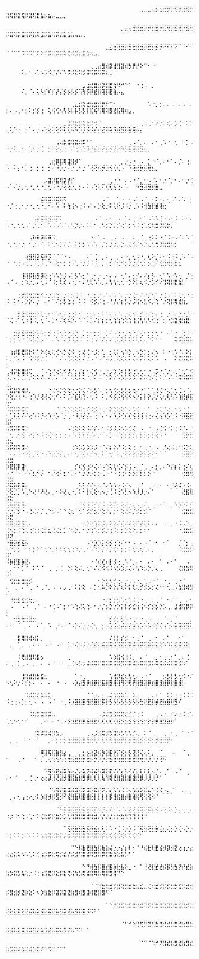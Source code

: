 ⠀⠀⠀⠀⠀⠀⠀⠀⠀⠀⠀⠀⠀⠀⠀⠀⠀⠀⠀⠀⠀⠀⠀⠀⠀⠀⠀⠀⠀⠀⠀⠀⠀⠀⠀⢀⣀⣀⢤⡦⣦⣞⡿⣽⢯⡿⣽⢯⡿⣽⢯⡿⣽⢯⡿⣽⢯⣟⣧⡦⣦⡤⣀⣀⡀⠀⠀⠀⠀⠀⠀⠀⠀⠀⠀⠀⠀⠀⠀⠀⠀⠀⠀⠀⠀⠀⠀⠀⠀⠀⠀⠀⠀⠀⠀⠀⠀⠀⠀⠀
⠀⠀⠀⠀⠀⠀⠀⠀⠀⠀⠀⠀⠀⠀⠀⠀⠀⠀⠀⠀⠀⠀⠀⠀⠀⠀⠀⠀⠀⠀⡀⣤⢤⣺⣞⣾⡽⡾⣯⣟⡷⣯⢿⡽⣯⢿⡽⣯⢿⡽⣯⢿⡽⣯⢿⡽⣯⢿⣺⡯⣷⢿⡽⣞⣷⣳⣧⢤⣤⢀⠀⠀⠀⠀⠀⠀⠀⠀⠀⠀⠀⠀⠀⠀⠀⠀⠀⠀⠀⠀⠀⠀⠀⠀⠀⠀⠀⠀⠀⠀
⠀⠀⠀⠀⠀⠀⠀⠀⠀⠀⠀⠀⠀⠀⠀⠀⠀⠀⠀⠀⠀⠀⠀⠀⠀⠀⣀⣄⣶⢽⣻⣽⣻⣗⣿⣺⡽⣟⡷⡯⡻⠝⠏⠏⠝⠉⠉⠊⠉⠉⠈⠉⠉⠩⠩⠩⠋⠏⠗⠟⡯⡿⡽⣯⢷⣟⣾⣻⣞⣿⣳⢶⣠⡀⠀⠀⠀⠀⠀⠀⠀⠀⠀⠀⠀⠀⠀⠀⠀⠀⠀⠀⠀⠀⠀⠀⠀⠀⠀⠀
⠀⠀⠀⠀⠀⠀⠀⠀⠀⠀⠀⠀⠀⠀⠀⠀⠀⠀⠀⠀⠀⠀⢀⢀⣴⣻⢾⡽⣾⣻⣽⢾⡳⡟⡞⠕⠉⠂⠐⠀⠀⠀⠀⠀⠀⠀⠀⠀⠀⠀⠀⠀⠀⠅⡀⠂⠠⢁⠢⡡⠪⡘⡜⠌⠣⡻⡺⣗⢿⣺⣽⢯⣯⢿⡽⣆⣀⠀⠀⠀⠀⠀⠀⠀⠀⠀⠀⠀⠀⠀⠀⠀⠀⠀⠀⠀⠀⠀⠀⠀
⠀⠀⠀⠀⠀⠀⠀⠀⠀⠀⠀⠀⠀⠀⠀⠀⠀⠀⠀⠀⣠⣰⣞⣿⣺⡽⣯⣟⢷⠻⠚⠑⠁⠀⠐⢐⠠⠀⡀⠀⠀⠀⠀⠀⠀⠀⠀⠀⠀⠀⠀⠀⠀⠌⡀⠈⠄⢅⠣⡊⠎⡎⡜⡌⡪⡢⡣⡪⢩⢳⡫⡿⣞⣿⢽⡯⣟⣷⡤⣄⠀⠀⠀⠀⠀⠀⠀⠀⠀⠀⠀⠀⠀⠀⠀⠀⠀⠀⠀⠀
⠀⠀⠀⠀⠀⠀⠀⠀⠀⠀⠀⠀⠀⠀⠀⠀⠀⢀⣄⣾⢽⣞⣷⣻⣞⡟⠗⠉⠂⠀⠀⠀⠀⠀⠀⠀⠀⠡⠐⡀⡂⠄⠄⠠⠀⠄⠠⠀⠄⡂⠄⠠⢀⠂⡂⠅⡊⡪⢐⠀⢅⢪⢊⢢⢣⡣⡇⡧⡣⡣⡇⣏⢮⢫⢿⢽⣻⣞⣯⢿⢶⣠⡀⠀⠀⠀⠀⠀⠀⠀⠀⠀⠀⠀⠀⠀⠀⠀⠀⠀
⠀⠀⠀⠀⠀⠀⠀⠀⠀⠀⠀⠀⠀⠀⠀⣀⣼⡽⣗⣿⢽⣗⡿⠺⠈⠀⠀⠀⠀⠀⠀⠀⠀⠀⠀⢀⠠⢀⠂⠔⡐⠅⢎⠔⡡⢈⠂⠅⡑⢄⢅⠑⢐⠀⡂⠁⠄⡐⠠⢑⢔⢕⢕⠕⢇⢇⠧⠳⡹⡸⡪⡪⡎⡞⣜⢽⢵⡻⣾⣻⡯⣷⢿⡦⡄⠀⠀⠀⠀⠀⠀⠀⠀⠀⠀⠀⠀⠀⠀⠀
⠀⠀⠀⠀⠀⠀⠀⠀⠀⠀⠀⠀⠀⢠⢴⡷⣯⢿⣽⢾⠯⠃⠁⠀⠀⠀⠀⠀⠀⠀⠀⠀⢀⠠⠈⡀⠄⠀⠄⠂⢀⠡⠐⠀⢂⠀⠂⡁⠠⠐⡐⢅⢀⠂⠄⢁⠂⡐⢈⠀⡂⠕⡕⢌⢐⠀⠌⢐⠠⢑⠹⡜⡎⡞⡜⡮⡺⡜⡕⠳⡻⣯⢿⣽⣻⣦⡀⠀⠀⠀⠀⠀⠀⠀⠀⠀⠀⠀⠀⠀
⠀⠀⠀⠀⠀⠀⠀⠀⠀⠀⠀⢀⣖⡿⣯⢿⣽⣻⡺⠉⠀⠀⠀⠀⠀⠀⠀⠀⠀⠀⡀⡐⠠⠐⠀⠠⠀⡁⠐⠈⡀⠄⠂⠁⠄⡈⠄⢐⠀⠡⠀⠅⡄⠂⡁⢐⠀⡂⢐⠀⡂⠌⠸⡱⡐⠌⡐⢀⠂⡐⠈⢜⢝⢮⡺⣹⢪⢎⢎⠠⠈⠹⢽⣞⡷⣯⢿⣦⡀⠀⠀⠀⠀⠀⠀⠀⠀⠀⠀⠀
⠀⠀⠀⠀⠀⠀⠀⠀⠀⠀⡠⣽⡽⣯⢿⡽⡞⡊⠀⠀⠀⠀⠀⠀⠀⠀⠀⢀⠐⠐⠀⠄⠠⠐⠈⡀⠂⠠⠈⠄⠂⡐⠈⡀⠂⠄⠂⡐⢈⠠⠁⠌⡐⡀⢂⠐⡀⢂⠐⡀⢂⠨⠐⡘⢜⢕⡐⡀⡂⠄⠅⠠⢑⢅⠍⢎⢇⢧⢑⠄⠡⠀⠀⠳⣻⣽⣻⣞⣷⣀⠀⠀⠀⠀⠀⠀⠀⠀⠀⠀
⠀⠀⠀⠀⠀⠀⠀⠀⠀⣮⢿⣽⡽⣯⢯⠫⠀⠀⠀⠀⠀⠀⠀⠀⠀⠠⠈⠀⡀⢁⠐⠀⢂⠠⠁⠠⠈⡀⠂⠅⠂⠄⢂⠠⠁⠄⠡⠀⡂⠐⡈⢐⢀⠂⡐⠐⡀⢂⠐⡀⠂⠄⠡⠀⠅⢳⢨⠢⢐⠨⠠⠁⠄⡑⢕⡐⠅⢅⠕⡨⠨⡐⢀⠡⠨⢺⣳⣟⣾⢽⣖⠀⠀⠀⠀⠀⠀⠀⠀⠀
⠀⠀⠀⠀⠀⠀⠀⢠⡾⣯⢿⣺⡽⡏⠅⠀⠀⠀⠀⠀⠀⠀⠀⠠⠈⠀⠄⠂⠀⠠⠀⡁⠄⢀⠂⠂⢁⠠⠡⠡⢈⠐⠠⢂⠨⠀⠅⠂⠄⠡⠐⡀⢂⢂⠠⠁⡐⢀⠂⠄⠡⠨⠠⠡⠈⠄⠣⡹⡐⠄⠅⠅⠂⢀⠣⡪⡑⡅⡊⢔⠡⡂⠢⠨⢐⢁⢎⢷⣻⡽⣯⡷⡄⠀⠀⠀⠀⠀⠀⠀
⠀⠀⠀⠀⠀⠀⢠⢷⢿⡽⣯⢿⠩⠀⠀⠀⠀⠀⠀⠀⠀⠀⠐⠀⢁⠠⠀⢀⠠⠀⠠⠀⠀⠄⢀⠈⢀⢐⠅⠅⠐⡈⠨⢐⠠⠈⠄⠡⢈⠐⡀⢂⠐⡐⠄⠂⡐⠠⠈⠄⠅⢊⠢⡁⠌⡈⠄⠅⡣⡣⠡⠡⠡⠀⡈⡪⡸⡰⡡⡑⢌⢌⠪⡨⠢⡑⢄⢣⢻⡽⣷⣻⢷⡂⠀⠀⠀⠀⠀⠀
⠀⠀⠀⠀⠀⢴⣻⣻⣽⢯⡿⡩⠈⠈⠈⠐⠠⠀⠀⠀⠀⠄⠁⢈⠀⡀⠄⢀⠀⡀⠄⠐⡀⢂⠠⠐⡀⢆⠕⡈⠄⠂⠨⢐⠨⢀⠡⠈⠠⠐⠀⢂⢐⠠⢃⢁⠠⢈⠨⢀⠑⠄⢕⠢⡂⢐⠠⢁⠐⡸⡨⠨⠨⠀⡀⠌⡎⠌⢊⠪⡢⡱⡑⢌⢂⡊⡢⢑⠌⢯⣻⢾⡯⣟⣆⠀⠀⠀⠀⠀
⠀⠀⠀⠀⢸⢽⡯⣷⣻⡽⢕⢐⠡⠡⡑⡨⠠⡁⡣⠡⡂⠁⢀⠂⡐⢀⠂⠄⠠⠀⢂⠁⠄⡂⡊⠄⠌⡆⡣⠀⢂⠁⠡⠐⠡⢂⠀⡈⢐⠠⠈⠠⠀⡂⠱⡐⡀⠄⢂⠠⠈⠨⡂⢇⢎⠠⠐⡀⠂⠄⢃⢇⠡⠡⡀⠄⢣⢣⢂⢂⠐⡑⠕⡅⢆⠪⡐⡡⠊⠔⢹⢽⡯⣟⣷⡃⠀⠀⠀⠀
⠀⠀⠀⢐⡾⣯⢿⣽⣳⠫⡐⡐⡡⢑⠨⡐⠅⡢⢨⠨⠀⠐⡀⡂⡐⠠⠁⠄⠡⠈⠄⡐⡐⢌⠂⠌⠜⡌⢢⠁⡐⢈⠠⠁⠅⢅⢂⠐⢐⠨⠀⠅⠂⠄⡑⡕⠄⡐⠀⠄⠂⠁⠌⡢⡣⣑⢐⠀⠅⠨⠀⠪⡪⡨⢐⠠⠘⡜⡌⡆⡣⡐⡨⢪⠢⣃⠪⡠⢑⠈⡐⢝⣯⢿⣞⣷⡀⠀⠀⠀
⠀⠀⠀⡿⣽⢯⣿⣺⠕⢅⢂⠆⠢⠡⢊⠄⢕⢐⠅⠊⠀⡂⡂⠄⡂⠅⠁⠄⠡⠈⠄⡐⢌⠢⠁⡊⢕⠌⡒⠄⢐⠀⡐⠈⠄⡑⡐⡈⠠⠈⢌⠠⠁⢂⠰⢸⠨⡀⢂⠈⠄⡁⠂⠌⢎⠦⡑⠄⠡⠈⠄⡁⠌⡎⡆⡂⢂⢱⢱⢑⢕⢱⢸⢨⢣⢣⠣⢊⢐⠀⡂⠐⣹⣽⢾⣳⣟⠀⠀⠀
⠀⠀⣺⡽⣯⢿⣺⡝⢥⠡⡂⡪⢘⠨⢂⢑⠔⡡⡑⠀⡁⡂⠂⡂⡪⠀⡁⠌⠠⢑⠐⡨⢢⠑⡈⢌⠆⡂⡪⢂⠐⠀⠄⠡⠐⠀⢕⠨⠠⠁⡂⡂⠡⠐⢈⠢⡣⡑⡠⠐⠀⠄⠡⠈⠔⡹⡸⡨⠨⠀⠅⢐⠠⠘⡜⡌⠄⢂⢇⢇⢇⢇⠇⢇⠇⢄⠑⠅⠂⠂⠀⠀⠐⢽⡯⣷⢯⡧⠀⠀
⠀⢰⡾⣯⣟⣯⡗⠅⠁⠕⢌⢆⢅⢊⠢⡑⢌⠪⠀⡂⢜⢈⠐⡨⡂⢁⠀⡂⢅⠅⢢⠱⡑⡀⠢⡑⡁⡂⢌⠢⠀⠅⠐⢀⠡⠈⠄⠕⡅⠅⡀⢊⠄⠨⠀⢪⠪⡪⡐⢈⠀⠂⠁⠌⠠⢑⢕⢕⠅⠌⡐⠠⠐⠠⠘⢼⡨⡀⢎⢎⢆⠅⢌⠔⡍⡆⢅⠅⠡⠀⠠⠀⠀⠕⣟⣯⣟⡷⡆⠀
⢀⢼⡽⣗⣿⣺⢍⠀⠀⠈⠠⢑⠜⢔⢅⠪⡸⡈⡂⡌⡆⠂⢌⢪⠐⢀⠐⡠⡱⢈⠆⡇⡣⢐⢁⢂⠂⠐⠠⡩⠐⡈⡐⠠⢀⠁⢂⠁⠪⡪⡀⠄⡑⡈⡈⡐⢕⢕⠜⡄⠌⡈⠄⠈⠠⠁⢇⢇⢇⢅⠐⡀⠅⠨⠀⡑⡕⡔⠡⡣⡣⡱⡱⡑⡕⡥⢑⠌⡂⠅⡐⠠⠡⠐⢽⣳⣯⢿⣅⡀
⠐⣯⡿⣽⢾⡽⡀⠀⠀⠀⠀⠐⢈⠢⡑⢕⢕⠔⡐⡕⢌⠌⡢⡣⠡⠀⡂⢢⠪⡢⡣⡣⡢⢒⠔⠐⠁⠁⢁⢘⢌⠐⢄⢁⢂⢈⠠⠈⠄⡑⢕⡐⢐⠐⠄⢐⠱⡘⢜⢜⢌⢂⠊⠄⠅⡈⠌⣎⢧⢑⠄⢂⠨⠀⠅⡀⠪⡪⡨⢪⢪⠪⠢⡑⡅⡇⡕⡨⡐⢅⢂⢇⢣⠡⢱⣟⡾⣯⢷⠂
⠨⣯⢿⡽⣯⢏⠀⠀⠀⠀⠀⠀⠀⠈⢐⠡⡑⢕⢕⢭⢒⠌⡪⡪⠐⢀⠂⡕⢕⢕⢕⢑⠄⡣⢊⠀⠂⠁⠀⡐⢅⠊⢔⢀⠂⡢⠐⢈⠀⡂⢁⢇⢅⠌⠌⢔⠱⠨⡘⢔⠱⡐⡡⠈⡐⢀⠐⠸⡸⡜⡌⠄⢐⠈⠄⠂⠄⠱⡨⢊⢎⢎⢪⢸⢸⢸⢐⠔⢌⢢⠱⡡⢑⠨⠐⡽⣯⣟⣯⠅
⣶⣻⡽⣯⢿⡑⠀⠀⠀⠀⠀⠀⠀⠀⠀⠀⠠⢑⢕⢕⢕⠨⡎⡎⠄⠂⠨⡪⡸⡨⠢⡡⢊⢌⠂⠠⠀⠐⠀⠠⢈⢪⠐⡅⢐⠨⡊⠄⠐⡀⢂⢀⠣⢪⠈⠔⡍⠢⠨⢘⢌⠪⡂⡂⢐⠠⠈⠄⡃⠇⡎⡌⠄⡐⠈⠄⡁⠂⠌⡊⡎⡪⡊⡆⡇⡧⡂⡇⢕⠡⠑⠀⠀⠀⠀⣫⡷⣟⣾⢦
⣳⡯⣿⢽⣻⠔⠀⠀⠀⠀⠀⠀⠀⠀⠀⠀⠀⢐⠱⡱⡡⡱⡱⡨⠐⠈⠌⡆⡕⡜⠨⡂⢕⢐⠀⠂⢀⠐⠀⠠⠀⡘⢔⢨⢀⠂⡪⡑⢅⠀⠄⠄⠨⠐⠕⡅⡘⢌⠐⠠⠑⡕⡑⡌⡀⠄⠂⢂⢘⢌⠆⡊⠢⡀⠅⢁⢂⠁⠅⡐⢕⠕⡕⡕⡕⡇⡕⢌⠂⠁⠈⠀⠀⠀⠀⡪⣿⡽⣾⣻
⡷⣟⣯⡿⣽⠂⠀⠀⠀⠀⠀⠀⠀⠀⠀⠀⠀⠀⡊⢎⢪⢐⠕⢌⠌⠠⢑⢅⢇⢊⠌⡪⢨⠠⠀⠈⢀⠀⠄⡂⡀⠄⠑⡌⡆⡅⢐⠌⢆⠥⠐⠈⠠⠈⠌⠌⣆⠪⡨⠀⠂⡘⢔⠅⡆⠂⡁⠄⠂⡱⡱⡨⡂⡢⢈⠠⠐⠨⢐⢐⠅⡣⡣⡃⡇⡇⡪⠐⠈⠀⠀⠀⠀⠀⠀⢜⣷⢿⣽⣳
⣟⣯⡷⣟⡿⡄⠀⠀⠀⠀⠀⠀⠀⠀⠀⠀⠀⠀⢀⠣⡃⡊⢎⢂⠢⠈⢔⢱⠱⢐⠨⣊⠢⠀⢀⠈⠀⢀⠐⠀⠂⠀⠂⡘⢜⠬⡐⠨⡂⡑⢕⡈⡀⠡⢀⠑⢜⠘⠜⢜⠄⡀⠂⠕⢜⢄⠐⡀⠅⠂⡇⢆⢕⢢⠢⡐⢈⠨⢐⠡⣃⠢⠱⡸⡸⡐⠄⠁⠀⠀⠀⠀⠀⠀⠀⢜⣯⢿⣺⣗
⣯⢷⣟⣯⢿⠄⠀⠀⠀⠀⠀⠀⠀⠀⠀⠀⠀⠀⠀⢈⢪⢸⠨⡊⡎⠨⢐⢕⡍⡂⢕⢜⡐⢄⠠⡀⠌⡀⢀⠀⠂⠁⠀⡀⠱⡱⡑⠅⡊⡔⡐⠌⡢⠐⠠⢘⢌⠌⡈⢀⠑⡢⠠⠁⠑⢌⢆⠀⢂⠁⡪⡊⡢⡑⢕⠜⡄⡂⠂⢕⢜⠬⡈⡪⡂⡪⠈⠀⠀⠀⠀⠀⠀⠀⠀⣪⣟⣯⡷⣟
⢝⢿⣺⣽⣻⢅⠄⠀⠀⠀⠀⠀⠀⠀⠀⠀⠀⠀⠀⠀⠐⡑⢕⢱⠭⡨⡐⡕⡕⡌⣎⢾⢜⢕⠏⡞⢕⠇⠆⠄⠀⠂⠀⡀⠐⠨⠢⠑⡐⢌⠢⡂⠨⢑⢅⢐⢱⢰⢌⡆⣆⢜⢌⡂⡁⠌⠦⡑⡀⠂⡐⢱⠡⡊⡪⡸⢰⠨⡂⡂⡑⢕⠕⡄⡂⠆⠂⠀⠀⠀⠀⠀⠀⠀⠐⣸⣗⣯⡿⠝
⠐⣿⡽⣞⣯⡧⠀⠀⠀⠀⠀⠀⠀⠀⠀⠀⠀⠀⠀⠀⠀⠠⠑⡱⡱⡅⡪⡪⢐⢑⠌⠂⠂⠠⠀⠄⠠⠈⠀⠂⠀⠂⠁⠀⠀⡈⠈⡂⢀⠡⠑⡌⡢⠀⠂⠆⡇⠕⠁⢃⠑⡉⠇⠏⢮⢢⢱⠱⡐⢀⠂⠡⠱⡑⡌⠜⡌⢎⠆⡆⡂⠅⢇⢇⢆⢁⠄⡀⠀⠀⠀⠀⠀⠀⠨⣺⣳⡯⣿⠁
⠨⡷⣟⣯⡷⣟⠄⠀⠀⠀⠀⠀⠀⠀⠀⠀⠀⠀⠀⠀⠀⠀⠐⠈⢎⢎⠆⡇⡪⢐⢀⠡⠈⡀⠄⠂⠀⠄⠂⠀⠁⠀⠄⠂⠁⠀⠀⠠⠀⠀⡀⠂⠂⡁⠈⠀⠅⠡⠈⠀⢀⠀⡀⢈⠀⡑⠅⢕⠬⡀⢂⠁⠌⢌⠪⢪⠨⠢⡣⡱⡨⢌⠄⢣⠱⡢⡑⡐⢄⢀⠀⠀⠀⠀⢌⣿⣳⢿⣽⠂
⠀⢫⣟⣷⣻⣻⡪⠀⠀⠀⠀⠀⠀⠀⠀⠀⠀⠀⠀⠀⠀⠀⠀⠀⠂⠕⣣⠣⡊⢔⠄⡐⠠⠠⠐⡀⢁⠠⠐⠈⠀⠐⢀⠠⢀⠐⠈⠀⠀⠄⠀⢀⠀⠄⠈⢀⠀⠂⢀⠈⡀⠠⠀⠄⡠⢀⠂⠅⡕⢕⠀⠄⡁⢂⠥⡑⠕⡕⡌⢆⠕⡅⢇⢅⡊⡪⡢⡊⢌⠂⠂⢂⢀⠠⣳⣻⢾⣻⠎⠀
⠀⠸⣗⣯⣯⣯⢷⡠⠀⠀⠀⠀⠀⠀⠀⠀⠀⠀⠀⠀⠀⠀⠀⠀⠀⠐⠌⡇⡇⡣⠡⢂⠡⠨⢀⠐⢀⠀⠄⢀⠈⠀⠂⠌⠀⢀⠀⠄⠂⠀⠠⠀⠀⠠⠐⠀⢀⠈⠀⠄⠐⢈⠠⠁⡂⠂⠡⢑⢜⢅⢑⠄⠂⡐⡈⡢⡑⡐⡑⡅⡇⡪⣊⢲⢨⠢⡊⡪⡢⡑⡡⢀⠀⣸⣺⢯⡿⡽⡃⠀
⠀⠀⢺⣳⢷⣻⣽⣖⠀⠀⠀⠀⠀⠀⠀⠀⠀⠀⠀⠀⠀⠀⠀⠀⠀⠀⠈⡎⡎⡆⡣⠡⠐⢀⠂⠐⢀⠠⠀⠀⠄⠈⠀⡀⠈⠀⠀⠀⡀⠄⠂⠀⠈⠀⡀⠄⠀⠄⠁⡀⠡⠀⡐⠠⠐⠈⠠⡑⢜⡐⡐⢌⢂⠀⡂⡢⣱⣨⣔⡼⣬⣜⣴⣱⡡⡣⡣⡪⡊⢎⢢⢑⢔⣵⢿⣽⣻⢇⠀⠀
⠀⠀⠀⣯⢿⣽⢾⢾⡅⡀⠀⠀⠀⠀⠀⠀⠀⠀⠀⠀⠀⠀⠀⠀⠀⠀⠀⠌⡇⡇⡎⡪⠀⠂⢀⠈⠀⢀⠀⠂⠀⠄⠁⠀⠀⠂⠁⠀⠀⠀⡀⠀⠁⡀⠀⡀⠄⠠⠀⠠⠐⠀⠠⠐⠀⡁⠐⢌⠲⡨⡐⡌⣎⣖⣮⣿⢿⣾⣻⣟⣯⣿⣾⣷⡿⣟⣷⣵⣕⢕⠱⠱⡽⣞⣿⣺⣗⠀⠀⠀
⠀⠀⠀⠨⢟⣾⣻⢯⣯⡢⠀⠀⠀⠀⠀⠀⢀⠀⠀⠀⠀⠀⠀⠀⠀⠀⠀⠡⡱⣯⢪⢸⠨⡀⠀⠄⠈⠀⠀⡀⠂⢀⢀⠂⠁⡀⠄⢈⠀⠄⢀⠀⡁⢀⠠⠀⡀⠀⠄⠀⠄⠐⠀⠐⠀⡀⢈⠢⡣⡲⣼⣾⢿⣟⣿⣽⡿⣯⣿⣻⣽⡿⣾⡷⣿⣿⣻⣷⢿⣯⣮⢮⣟⣿⣺⠷⠁⠀⠀⠀
⠀⠀⠀⠀⢸⢽⣾⣻⣳⣯⣂⠀⠀⠀⠀⠀⠀⠀⠁⠐⢀⠀⠀⠀⠀⠀⠀⢡⢺⡽⣎⢆⢣⢂⠄⠠⠐⠈⠀⠀⠀⡢⡣⡇⡣⢂⠪⠐⠌⠢⢂⠕⡐⠅⡊⡂⠄⠀⠄⠀⠄⠀⠐⠀⠠⠀⠠⡱⣼⣻⡿⣾⡿⣟⣯⣿⣻⢿⢽⢻⢝⢟⡟⣿⣻⣽⡿⣾⣿⣻⣾⡿⣗⣿⣺⡃⠀⠀⠀⠀
⠀⠀⠀⠀⠀⠹⡾⣽⣞⡷⡷⣅⠀⠀⠀⠀⠀⠀⠀⠀⠀⠈⠈⡐⠄⡂⡰⢬⣳⢯⢷⡱⠀⠕⢔⠀⠀⡀⠄⠂⠁⠀⢇⠕⢐⢐⠨⠨⠨⠨⢐⢐⠠⡁⡂⢂⠠⠀⠠⠀⠠⠈⠀⠐⢀⠨⡰⣽⣯⣿⣻⣟⣿⣟⡯⡗⡣⡣⡣⡣⡣⡣⡣⡣⣓⢝⣟⣿⡾⣟⣷⣿⢿⣻⠎⠀⠀⠀⠀⠀
⠀⠀⠀⠀⠀⠀⠨⢷⣻⣽⣻⣽⢦⠀⠀⠀⠀⠀⠀⠀⠀⠀⠀⠀⠠⡸⡼⣻⣪⢯⣟⣎⡊⡈⢐⠨⠀⠀⠀⢀⠠⠐⠀⠊⠔⡐⠨⢐⠡⢁⢂⠢⢂⠂⠊⠀⠀⠀⡀⠄⠀⠄⠐⢈⠠⡪⣺⣟⣷⡿⣯⣿⣗⢏⢎⢎⢎⢎⢮⡪⣪⣪⢪⢪⢪⡒⡕⡵⡿⣿⣻⣽⡿⠁⠀⠀⠀⠀⠀⠀
⠀⠀⠀⠀⠀⠀⠀⠘⢽⡾⣽⢾⣻⣳⡠⠀⠀⠀⠀⠀⠀⢀⠠⡨⣪⢯⣺⡳⣽⡳⡣⢣⢣⡊⢄⠀⠅⠈⢀⠀⠀⢀⠀⠂⢀⠀⠁⠐⠈⠀⡀⢀⠀⠀⠄⠂⠀⠁⠀⠀⡀⠄⡂⡢⡣⣳⣻⣿⣽⣿⣻⣗⢇⢇⢇⢇⢧⣳⣷⡿⣿⡾⣟⣮⡪⡪⡪⡪⡺⣻⣟⡟⠆⠀⠀⠀⠀⠀⠀⠀
⠀⠀⠀⠀⠀⠀⠀⠀⠀⠿⣽⢯⣯⣷⣻⣔⢀⠀⠀⡀⡂⡢⣕⣝⢮⡳⣕⡯⡗⡍⡪⡂⡣⢝⢜⢌⢄⠅⡀⠀⠈⠀⠀⠠⠀⠀⠈⢀⠀⠂⠀⠀⢀⠐⠀⠀⠐⠀⡈⢀⢄⢢⢣⢣⢱⢺⣯⣷⣿⡾⣟⡧⡳⡱⡱⡕⣯⣿⢷⣿⣟⣿⣟⣿⢾⡸⡸⡸⡸⢽⠯⠀⠀⠀⠀⠀⠀⠀⠀⠀
⠀⠀⠀⠀⠀⠀⠀⠀⠀⠀⠑⣻⣳⣟⣾⢽⣳⣔⢌⢔⢵⢝⢮⢮⡳⡽⡕⢏⢌⠎⡆⡣⢊⢎⢆⢇⢇⢇⠢⡈⠄⢀⠁⠀⠠⠈⠀⢀⠀⠄⠂⠈⠀⠀⡀⢈⢀⠂⢔⢔⡼⣸⢜⣼⡺⣽⣯⣷⣿⣻⡿⣇⢇⢇⢧⢹⢽⣟⣿⣽⣯⣿⣽⣟⡿⡸⡸⡸⡘⠁⠀⠀⠀⠀⠀⠀⠀⠀⠀⠀
⠀⠀⠀⠀⠀⠀⠀⠀⠀⠀⠀⠈⠳⣻⣞⣿⢽⡾⣽⣺⣝⢽⢕⡯⣞⠝⢌⢆⢣⠱⠨⠨⡢⡱⡵⣕⡯⡦⡑⠨⠪⡐⡄⡈⠀⠀⠄⠀⡀⠀⡀⠄⢂⢠⢐⠔⡐⠅⡱⢽⡺⡯⣫⡪⠊⢮⣻⣷⢿⣯⣿⣗⡇⡇⡇⡇⡯⣻⣯⣿⡾⣿⢾⢯⢫⢪⢪⠪⠈⠀⠀⠀⠀⠀⠀⠀⠀⠀⠀⠀
⠀⠀⠀⠀⠀⠀⠀⠀⠀⠀⠀⠀⠀⠈⠳⡿⣽⢯⣟⣗⣯⣗⡯⡏⡪⡘⡌⠎⡂⠡⠈⢌⢜⢜⢺⢽⢝⡯⣮⢪⠠⢑⠨⠢⡑⡄⢂⢀⢄⠰⡰⠨⠢⢑⠠⢁⠂⠅⢌⣗⡯⡯⣷⡱⡡⢃⢿⣽⣿⣻⣾⢿⣺⡜⡜⡜⡜⡆⡗⣓⢻⢹⢹⢸⢸⠘⠀⠀⠀⠀⠀⠀⠀⠀⠀⠀⠀⠀⠀⠀
⠀⠀⠀⠀⠀⠀⠀⠀⠀⠀⠀⠀⠀⠀⠀⠉⢫⢟⣷⣻⣳⡯⡿⣮⣆⢇⠅⠡⠐⢈⠨⡰⡱⠨⠈⢯⣳⢝⣗⡷⣌⣆⢌⡢⡑⢌⠢⡑⡐⡁⡂⠅⠅⡂⠌⠄⠅⠅⢢⣳⢽⣝⡷⡝⡬⣲⡹⡾⣯⣿⣽⡿⣿⣽⡮⣎⢎⢎⢎⢎⢎⢎⢎⠎⠂⠀⠀⠀⠀⠀⠀⠀⠀⠀⠀⠀⠀⠀⠀⠀
⠀⠀⠀⠀⠀⠀⠀⠀⠀⠀⠀⠀⠀⠀⠀⠀⠀⠉⠑⠯⣷⣟⣿⣳⣯⢷⣵⢬⡐⡐⡌⡆⠇⠂⠈⠘⢮⣗⢗⣟⣮⡺⡽⣺⣝⢔⢰⡐⣔⣔⣔⣕⢥⠢⠡⢁⠅⢊⢰⡳⡯⣗⢯⡪⣞⡜⡮⣺⢫⣿⣾⢿⣻⣷⡿⣟⣷⣳⣕⣧⡣⠃⠁⠀⠀⠀⠀⠀⠀⠀⠀⠀⠀⠀⠀⠀⠀⠀⠀⠀
⠀⠀⠀⠀⠀⠀⠀⠀⠀⠀⠀⠀⠀⠀⠀⠀⠀⠀⠀⠀⠑⠙⢾⣳⡯⣿⣞⣯⡷⣗⣧⢕⣀⠐⠀⠁⢘⢜⣟⣞⣞⡮⡯⣳⣳⡝⡞⣞⣵⣳⡳⣽⣣⢧⢕⡐⠨⢐⢰⣫⣟⡽⣕⡯⣗⢝⢮⢳⣣⢟⣾⣿⢿⣷⢿⣿⣻⢿⠙⠑⠀⠀⠀⠀⠀⠀⠀⠀⠀⠀⠀⠀⠀⠀⠀⠀⠀⠀⠀⠀
⠀⠀⠀⠀⠀⠀⠀⠀⠀⠀⠀⠀⠀⠀⠀⠀⠀⠀⠀⠀⠀⠀⠈⠈⠹⣗⢿⣺⡯⣿⢽⣻⣞⣗⣧⣎⣄⢌⢞⣞⡮⡯⡯⣳⡳⣯⡫⣞⢞⡮⣻⣺⡺⣝⡷⣕⠅⠢⡱⣳⣗⡿⣽⡽⣽⣝⣷⣻⢾⣻⣽⢾⣟⣿⣻⠫⠈⠀⠀⠀⠀⠀⠀⠀⠀⠀⠀⠀⠀⠀⠀⠀⠀⠀⠀⠀⠀⠀⠀⠀
⠀⠀⠀⠀⠀⠀⠀⠀⠀⠀⠀⠀⠀⠀⠀⠀⠀⠀⠀⠀⠀⠀⠀⠀⠀⠀⠉⠑⠟⢽⣯⢷⣯⣟⡾⣾⢽⡯⣟⣷⣻⣽⣽⣳⣟⣮⣟⡾⣽⣝⣗⣗⣯⣗⣟⣮⢷⣵⣺⣗⣯⣟⣷⣻⣽⣞⣷⣻⡯⣿⡺⠫⠃⠁⠀⠀⠀⠀⠀⠀⠀⠀⠀⠀⠀⠀⠀⠀⠀⠀⠀⠀⠀⠀⠀⠀⠀⠀⠀⠀
⠀⠀⠀⠀⠀⠀⠀⠀⠀⠀⠀⠀⠀⠀⠀⠀⠀⠀⠀⠀⠀⠀⠀⠀⠀⠀⠀⠀⠀⠀⠈⠋⠚⠵⢟⢯⡿⣽⢯⣷⣻⢾⣞⣷⣻⣞⣷⣻⣗⣿⣺⢷⣗⣿⣺⣽⣻⣞⣷⣻⣞⡷⣯⢷⡻⡞⠷⠙⠙⠀⠁⠀⠀⠀⠀⠀⠀⠀⠀⠀⠀⠀⠀⠀⠀⠀⠀⠀⠀⠀⠀⠀⠀⠀⠀⠀⠀⠀⠀⠀
⠀⠀⠀⠀⠀⠀⠀⠀⠀⠀⠀⠀⠀⠀⠀⠀⠀⠀⠀⠀⠀⠀⠀⠀⠀⠀⠀⠀⠀⠀⠀⠀⠀⠀⠀⠈⠉⠈⠹⠚⠝⣻⣞⣷⣻⣞⣷⣻⣞⣷⣻⣽⢾⣳⣟⣾⣳⣟⡞⠓⠫⠋⠈⠉⠁⠀⠀⠀⠀⠀⠀⠀⠀⠀⠀⠀⠀⠀⠀⠀⠀⠀⠀⠀⠀⠀⠀⠀⠀⠀⠀⠀⠀⠀⠀⠀⠀⠀⠀⠀
